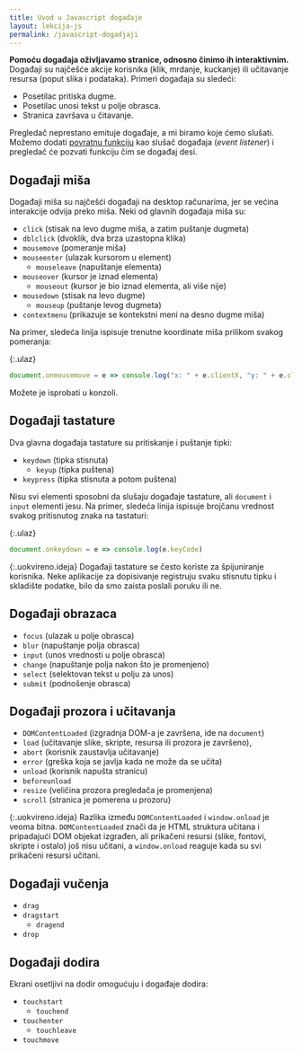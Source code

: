 ```yaml
---
title: Uvod u Javascript događaje
layout: lekcija-js
permalink: /javascript-dogadjaji
---
```


**Pomoću događaja oživljavamo stranice, odnosno činimo ih interaktivnim.** Događaji su najčešće akcije korisnika (klik, mrdanje, kuckanje) ili učitavanje resursa (poput slika i podataka). Primeri događaja su sledeći:
- Posetilac pritiska dugme.
- Posetilac unosi tekst u polje obrasca.
- Stranica završava u čitavanje.

Pregledač neprestano emituje događaje, a mi biramo koje ćemo slušati. Možemo dodati [povratnu funkciju](/callback-funkcije) kao slušač događaja (*event listener*) i pregledač će pozvati funkciju čim se događaj desi.

## Događaji miša 

Događaji miša su najčešći događaji na desktop računarima, jer se većina interakcije odvija preko miša. Neki od glavnih događaja miša su:

- `click` (stisak na levo dugme miša, a zatim puštanje dugmeta)
- `dblclick` (dvoklik, dva brza uzastopna klika)
- `mousemove` (pomeranje miša)
- `mouseenter` (ulazak kursorom u element)
  - `mouseleave` (napuštanje elementa)
- `mouseover` (kursor je iznad elementa)
  - `mouseout` (kursor je bio iznad elementa, ali više nije)
- `mousedown` (stisak na levo dugme)
  - `mouseup` (puštanje levog dugmeta)
- `contextmenu` (prikazuje se kontekstni meni na desno dugme miša)

Na primer, sledeća linija ispisuje trenutne koordinate miša prilikom svakog pomeranja:

{:.ulaz}
```js
document.onmousemove = e => console.log("x: " + e.clientX, "y: " + e.clientY)
```

Možete je isprobati u konzoli.

## Događaji tastature 

Dva glavna događaja tastature su pritiskanje i puštanje tipki:

- `keydown` (tipka stisnuta)
  - `keyup` (tipka puštena)
- `keypress` (tipka stisnuta a potom puštena)

Nisu svi elementi sposobni da slušaju događaje tastature, ali `document` i `input` elementi jesu. Na primer, sledeća linija ispisuje brojčanu vrednost svakog pritisnutog znaka na tastaturi:

{:.ulaz}
```js
document.onkeydown = e => console.log(e.keyCode)
```

{:.uokvireno.ideja}
Događaji tastature se često koriste za špijuniranje korisnika. Neke aplikacije za dopisivanje registruju svaku stisnutu tipku i skladište podatke, bilo da smo zaista poslali poruku ili ne. 

## Događaji obrazaca

- `focus` (ulazak u polje obrasca)
- `blur` (napuštanje polja obrasca)
- `input` (unos vrednosti u polje obrasca)
- `change` (napuštanje polja nakon što je promenjeno)
- `select` (selektovan tekst u polju za unos)
- `submit` (podnošenje obrasca)

## Događaji prozora i učitavanja

- `DOMContentLoaded` (izgradnja DOM-a je završena, ide na `document`)
- `load` (učitavanje slike, skripte, resursa ili prozora je završeno),
- `abort` (korisnik zaustavlja učitavanje)
- `error` (greška koja se javlja kada ne može da se učita)
- `unload` (korisnik napušta stranicu)
- `beforeunload`
- `resize` (veličina prozora pregledača je promenjena)
- `scroll` (stranica je pomerena u prozoru)

{:.uokvireno.ideja}
Razlika između `DOMContentLoaded` i `window.onload` je veoma bitna. `DOMContentLoaded` znači da je HTML struktura učitana i pripadajući DOM objekat izgrađen, ali prikačeni resursi (slike, fontovi, skripte i ostalo) još nisu učitani, a `window.onload` reaguje kada su svi prikačeni resursi učitani.

## Događaji vučenja

- `drag`
- `dragstart`
  - `dragend` 
- `drop` 

## Događaji dodira

Ekrani osetljivi na dodir omogućuju i događaje dodira: 
- `touchstart`
  - `touchend`
- `touchenter`
  - `touchleave`
- `touchmove`
